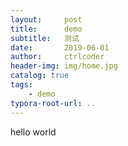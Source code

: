 ```yaml
---
layout:     post
title:      demo
subtitle:   测试
date:       2019-06-01
author:     ctrlcoder
header-img: img/home.jpg
catalog: true
tags:
    - demo
typora-root-url: ..
---
```


hello world



